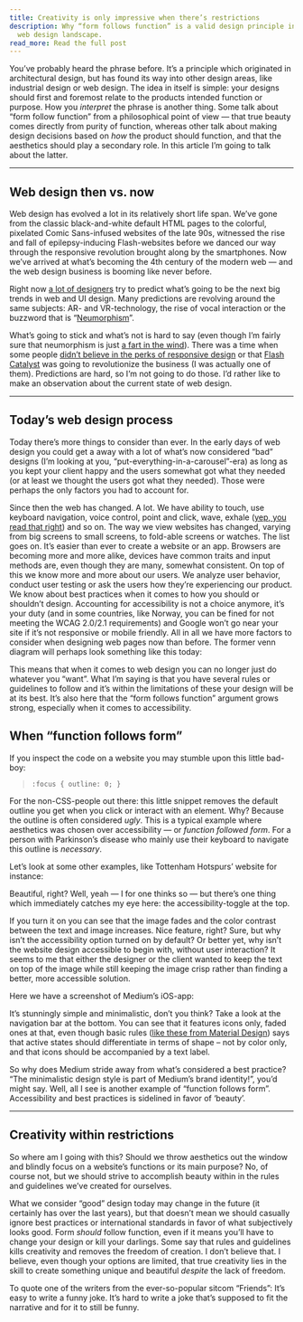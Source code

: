 ```yaml
---
title: Creativity is only impressive when there’s restrictions
description: Why “form follows function” is a valid design principle in today’s
  web design landscape.
read_more: Read the full post
---
```


You’ve probably heard the phrase before. It’s a principle which originated in
architectural design, but has found its way into other design areas, like
industrial design or web design. The idea in itself is simple: your designs
should first and foremost relate to the products intended function or purpose.
How you _interpret_ the phrase is another thing. Some talk about “form follow
function” from a philosophical point of view — that true beauty comes directly
from purity of function, whereas other talk about making design decisions based
on _how_ the product should function, and that the aesthetics should play a
secondary role. In this article I’m going to talk about the latter.

---

## Web design then vs. now

Web design has evolved a lot in its relatively short life span. We’ve gone from 
the classic black-and-white default HTML pages to the colorful, pixelated Comic
Sans-infused websites of the late 90s, witnessed the rise and fall of
epilepsy-inducing Flash-websites before we danced our way through the responsive
revolution brought along by the smartphones. Now we’ve arrived at what’s
becoming the 4th century of the modern web — and the web design business is
booming like never before.

Right now [a lot of designers](https://medium.com/search?q=design%20trends%20for%202020) try to predict what’s going to be the next big trends in web and UI design. Many predictions are revolving around the same subjects: AR- and VR-technology, the rise of vocal interaction or the buzzword that is “[Neumorphism](https://uxdesign.cc/neumorphism-in-user-interfaces-b47cef3bf3a6)”.

What’s going to stick and what’s not is hard to say (even though I’m fairly sure
that neumorphism is just [a fart in the
wind](https://uxdesign.cc/neumorphism-will-not-be-a-huge-trend-in-2020-67a8c35e52cc)).
There was a time when some people [didn’t believe in the perks of responsive
design](https://managewp.com/blog/5-reasons-why-responsive-design-is-not-worth-it)
or that [Flash Catalyst](https://www.youtube.com/watch?v=hII6AbGrWR8) was going
to revolutionize the business (I was actually one of them). Predictions are
hard, so I’m not going to do those. I’d rather like to make an observation about
the current state of web design.

---

## Today’s web design process

Today there’s more things to consider than ever. In the early days of web design
you could get a away with a lot of what’s now considered “bad” designs (I’m
looking at you, “put-everything-in-a-carousel”-era) as long as you kept your
client happy and the users somewhat got what they needed (or at least we thought
the users got what they needed). Those were perhaps the only factors you had to
account for.

Since then the web has changed. A lot. We have ability to touch, use keyboard
navigation, voice control, point and click, wave, exhale ([yep, you read that
right](https://www.wired.com/2010/01/blow-zyxio-interface/)) and so on. The way
we view websites has changed, varying from big screens to small screens, to
fold-able screens or watches. The list goes on. It’s easier than ever to create
a website or an app. Browsers are becoming more and more alike, devices have
common traits and input methods are, even though they are many, somewhat
consistent. On top of this we know more and more about our users. We analyze
user behavior, conduct user testing or ask the users how they’re experiencing
our product. We know about best practices when it comes to how you should or
shouldn’t design. Accounting for accessibility is not a choice anymore, it’s
your duty (and in some countries, like Norway, you can be fined for not meeting
the WCAG 2.0/2.1 requirements) and Google won’t go near your site if it’s not
responsive or mobile friendly. All in all we have more factors to consider when
designing web pages now than before. The former venn diagram will perhaps look
something like this today:

This means that when it comes to web design you can no longer just do whatever
you “want”. What I’m saying is that you have several rules or guidelines to
follow and it’s within the limitations of these your design will be at its best.
It’s also here that the “form follows function” argument grows strong,
especially when it comes to accessibility.

## When “function follows form”

If you inspect the code on a website you may stumble upon this little bad-boy:

> `:focus { outline: 0; }`

For the non-CSS-people out there: this little snippet removes the default
outline you get when you click or interact with an element. Why? Because the
outline is often considered _ugly_. This is a typical example where aesthetics
was chosen over accessibility — or _function followed form_. For a person with
Parkinson’s disease who mainly use their keyboard to navigate this outline is
_necessary_.

Let’s look at some other examples, like Tottenham Hotspurs’ website for
instance:

Beautiful, right? Well, yeah — I for one thinks so — but there’s one thing which
immediately catches my eye here: the accessibility-toggle at the top.

If you turn it on you can see that the image fades and the color contrast
between the text and image increases. Nice feature, right? Sure, but why isn’t
the accessibility option turned on by default? Or better yet, why isn’t the
website design accessible to begin with, without user interaction? It seems to
me that either the designer or the client wanted to keep the text on top of the
image while still keeping the image crisp rather than finding a better, more
accessible solution.

Here we have a screenshot of Medium’s iOS-app:

It’s stunningly simple and minimalistic, don’t you think? Take a look at the
navigation bar at the bottom. You can see that it features icons only, faded
ones at that, even though basic rules ([like these from Material
Design](https://material.io/components/bottom-navigation/#anatomy)) says that
active states should differentiate in terms of shape – not by color only, and
that icons should be accompanied by a text label.

So why does Medium stride away from what’s considered a best practice? “The
minimalistic design style is part of Medium’s brand identity!”, you’d might say.
Well, all I see is another example of “function follows form”. Accessibility and
best practices is sidelined in favor of ‘beauty’.

---

## Creativity within restrictions

So where am I going with this? Should we throw aesthetics out the window and
blindly focus on a website’s functions or its main purpose? No, of course not,
but we should strive to accomplish beauty within in the rules and guidelines
we’ve created for ourselves.

What we consider “good” design today may change in the future (it certainly has
over the last years), but that doesn’t mean we should casually ignore best
practices or international standards in favor of what subjectively looks good.
Form _should_ follow function, even if it means you’ll have to change your
design or kill your darlings. Some say that rules and guidelines kills
creativity and removes the freedom of creation. I don’t believe that. I believe,
even though your options are limited, that true creativity lies in the skill to
create something unique and beautiful _despite_ the lack of freedom.

To quote one of the writers from the ever-so-popular sitcom “Friends”: It’s easy
to write a funny joke. It’s hard to write a joke that’s supposed to fit the
narrative and for it to still be funny.
